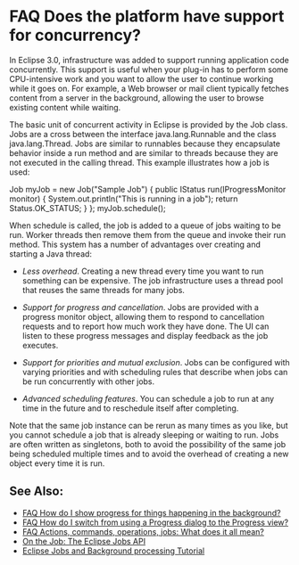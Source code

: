 

FAQ Does the platform have support for concurrency?
===================================================

In Eclipse 3.0, infrastructure was added to support running application code concurrently. This support is useful when your plug-in has to perform some CPU-intensive work and you want to allow the user to continue working while it goes on. For example, a Web browser or mail client typically fetches content from a server in the background, allowing the user to browse existing content while waiting.

The basic unit of concurrent activity in Eclipse is provided by the Job class. Jobs are a cross between the interface java.lang.Runnable and the class java.lang.Thread. Jobs are similar to runnables because they encapsulate behavior inside a run method and are similar to threads because they are not executed in the calling thread. This example illustrates how a job is used:

   Job myJob = new Job("Sample Job") {
      public IStatus run(IProgressMonitor monitor) {
         System.out.println("This is running in a job");
         return Status.OK_STATUS;
      }
   };
   myJob.schedule();

When schedule is called, the job is added to a queue of jobs waiting to be run. Worker threads then remove them from the queue and invoke their run method. This system has a number of advantages over creating and starting a Java thread:

*   _Less overhead_. Creating a new thread every time you want to run something can be expensive. The job infrastructure uses a thread pool that reuses the same threads for many jobs.

*   _Support for progress and cancellation_. Jobs are provided with a progress monitor object, allowing them to respond to cancellation requests and to report how much work they have done. The UI can listen to these progress messages and display feedback as the job executes.

*   _Support for priorities and mutual exclusion_. Jobs can be configured with varying priorities and with scheduling rules that describe when jobs can be run concurrently with other jobs.

*   _Advanced scheduling features_. You can schedule a job to run at any time in the future and to reschedule itself after completing.

Note that the same job instance can be rerun as many times as you like, but you cannot schedule a job that is already sleeping or waiting to run. Jobs are often written as singletons, both to avoid the possibility of the same job being scheduled multiple times and to avoid the overhead of creating a new object every time it is run.

See Also:
---------

*   [FAQ How do I show progress for things happening in the background?](./FAQ_How_do_I_show_progress_for_things_happening_in_the_background.md "FAQ How do I show progress for things happening in the background?")
*   [FAQ How do I switch from using a Progress dialog to the Progress view?](./FAQ_How_do_I_switch_from_using_a_Progress_dialog_to_the_Progress_view.md "FAQ How do I switch from using a Progress dialog to the Progress view?")
*   [FAQ Actions, commands, operations, jobs: What does it all mean?](./FAQ_Actions,_commands,_operations,_jobs:_What_does_it_all_mean.md "FAQ Actions, commands, operations, jobs: What does it all mean?")
*   [On the Job: The Eclipse Jobs API](https://www.eclipse.org/articles/Article-Concurrency/jobs-api.html)
*   [Eclipse Jobs and Background processing Tutorial](https://www.vogella.com/tutorials/EclipseJobs/article.html)

